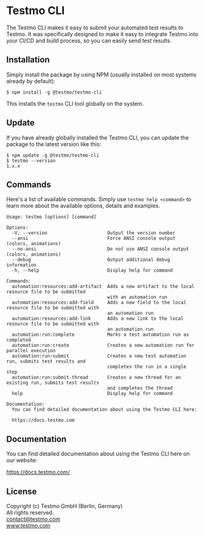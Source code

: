 # Testmo CLI

The Testmo CLI makes it easy to submit your automated test results to Testmo. It was specifically designed to make it easy to integrate Testmo into your CI/CD and build process, so you can easily send test results.

## Installation

Simply install the package by using NPM (usually installed on most systems already by default):

```
$ npm install -g @testmo/testmo-cli
```

This installs the `testmo` CLI tool globally on the system.

## Update

If you have already globally installed the Testmo CLI, you can update the package to the latest version like this:

```
$ npm update -g @testmo/testmo-cli
$ testmo --version
1.x.x
```

## Commands

Here's a list of available commands. Simply use `testmo help <command>` to learn more about the available options, details and examples.

```
Usage: testmo [options] [command]

Options:
  -V, --version                      Output the version number
  --ansi                             Force ANSI console output (colors, animations)
  --no-ansi                          Do not use ANSI console output (colors, animations)
  --debug                            Output additional debug information
  -h, --help                         Display help for command

Commands:
  automation:resources:add-artifact  Adds a new artifact to the local resource file to be submitted
                                     with an automation run
  automation:resources:add-field     Adds a new field to the local resource file to be submitted with
                                     an automation run
  automation:resources:add-link      Adds a new link to the local resource file to be submitted with
                                     an automation run
  automation:run:complete            Marks a test automation run as completed
  automation:run:create              Creates a new automation run for parallel execution
  automation:run:submit              Creates a new test automation run, submits test results and
                                     completes the run in a single step
  automation:run:submit-thread       Creates a new thread for an existing run, submits test results
                                     and completes the thread
  help                               Display help for command

Documentation:
  You can find detailed documentation about using the Testmo CLI here:

  https://docs.testmo.com
```

## Documentation

You can find detailed documentation about using the Testmo CLI here on our website:

https://docs.testmo.com/

## License

Copyright (c) Testmo GmbH (Berlin, Germany)<br>
All rights reserved.<br>
contact@testmo.com<br>
www.testmo.com
